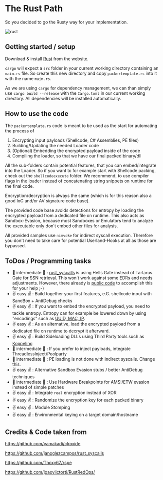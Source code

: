 # The Rust Path 

So you decided to go the Rusty way for your implementation.

![rust](https://github.com/rtecCyberSec/Packer_Development/assets/27858067/05a1a4ff-37c6-4b65-a96d-5667e13c6f05)

## Getting started / setup

Download & install [Rust](https://www.rust-lang.org/tools/install) from the website. 

`cargo` will expect a `src` folder in your current working directory containing an `main.rs` file. So create this new directory and copy `packertemplate.rs` into it with the name `main.rs`.

As we are using `cargo` for dependency management, we can than simply use `cargo build --release` with the `Cargo.toml` in our current working directory. All dependencies will be installed automatically.

## How to use the code

The `packertemplate.rs` code is meant to be used as the start for automating the process of
1. Encrypting input payloads (Shellcode, C# Assemblies, PE files)
2. Building/Updating the needed Loader code
3. (Optional) Embedding the encrypted payload inside of the code
4. Compiling the loader, so that we have our final packed binary/dll

All the sub-folders contain potential features, that you can embed/integrate into the Loader. So if you want to for example start with Shellcode packing, check out the `shellcodeexecute` folder. We recommend, to use compiler flags in the loader instead of concatenating string snippets on runtime for the final code.

Encryption/decryption is always the same (which is for this reason also a good IoC and/or AV signature code base).

The provided code base avoids detections for entropy by loading the encrypted payload from a dedicated file on runtime. This also acts as Sandbox-Evasion, because most Sandboxes or Emulators tend to analyze the executable only don't embed other files for analysis.

All provided samples use `nimvoke` for indirect syscall execution. Therefore you don't need to take care for potential Userland-Hooks at all as those are bypassed.

## ToDos / Programming tasks
- :facepunch: intermediate :facepunch: : [rust_syscalls](https://github.com/janoglezcampos/rust_syscalls) is using Hells Gate instead of Tartarus Gate for SSN retrieval. This won't work against some EDRs and needs adjustments. However, there already is [public code](https://github.com/gmh5225/rust-mordor-rs/blob/main/hells_halos_tartarus_gate/src/lib.rs) to accomplish this for your help ;-)
- :v: easy :v: : Build together your first features, e.G. shellcode input with SandBox + AntiDebug checks
- :v: easy :v: : If you want to embed the encrypted payload, you need to tackle entropy. Entropy can for example be lowered down by using "encodings" such as [UUID, MAC, IP](https://github.com/joaoviictorti/RustRedOps/tree/main/Obfuscation/src).
- :v: easy :v: : As an alternative, load the encrypted payload from a dedicated file on runtime to decrypt it afterward.
- :v: easy :v: : Build Sideloading DLLs using Third Party tools such as [Koppeling](https://github.com/monoxgas/Koppeling) 
- :facepunch: intermediate :facepunch: : If you prefer to inject payloads, integrate ThreadlessInject/Poolparty
- :facepunch: intermediate :facepunch: : PE loading is not done with indirect syscalls. Change this.
- :v: easy :v: : Alternative Sandbox Evasion stubs / better AntiDebug techniques
- :facepunch: intermediate :facepunch: : Use Hardware Breakpoints for AMSI/ETW evasion instead of simple patches
- :v: easy :v: : Integrate `real` encryption instead of XOR
- :v: easy :v: : Randomize the encryption key for each packed binary
- :v: easy :v: : Module Stomping
- :v: easy :v: : Environmental keying on a target domain/hostname


## Credits & Code taken from

https://github.com/yamakadi/clroxide

https://github.com/janoglezcampos/rust_syscalls

https://github.com/Thoxy67/rspe

https://github.com/joaoviictorti/RustRedOps/
